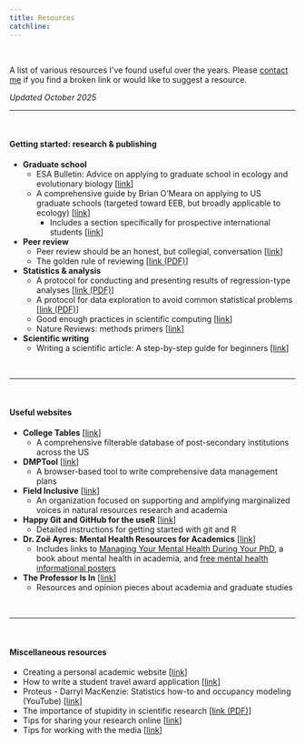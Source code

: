 ```yaml
---
title: Resources
catchline:
---
```


</br>

A list of various resources I've found useful over the years. Please [contact me](/contact) if you find a broken link or would like to suggest a resource.

*Updated October 2025*

___

</br>

#### Getting started: research & publishing
* **Graduate school**
  + ESA Bulletin: Advice on applying to graduate school in ecology and evolutionary biology [[link](https://esajournals.onlinelibrary.wiley.com/doi/full/10.1002/bes2.1917)]
  + A comprehensive guide by Brian O’Meara on applying to US graduate schools (targeted toward EEB, but broadly applicable to ecology) [[link](https://applyingtoeeb.info/)]
    - Includes a section specifically for prospective international students [[link](https://applyingtoeeb.info/marcondes_intl.html)]
* **Peer review**
  + Peer review should be an honest, but collegial, conversation [[link](https://www.nature.com/articles/d41586-020-01622-z)]
  + The golden rule of reviewing [[link (PDF)](https://www.journals.uchicago.edu/doi/pdf/10.1086/598847)]
* **Statistics & analysis**
  + A protocol for conducting and presenting results of regression-type analyses [[link (PDF)](https://besjournals.onlinelibrary.wiley.com/doi/pdf/10.1111/2041-210X.12577)]
  + A protocol for data exploration to avoid common statistical problems [[link (PDF)](https://besjournals.onlinelibrary.wiley.com/doi/pdf/10.1111/j.2041-210X.2009.00001.x)]
  + Good enough practices in scientific computing [[link](https://journals.plos.org/ploscompbiol/article?id=10.1371/journal.pcbi.1005510)]
  + Nature Reviews: methods primers [[link](https://www.nature.com/nrmp/)]
* **Scientific writing**
  + Writing a scientific article: A step-by-step guide for beginners [[link](https://doi.org/10.1016/j.eurger.2015.08.005)]

</br>

___

</br>

#### Useful websites
* **College Tables** [[link](https://collegetables.info/)]
  + A comprehensive filterable database of post-secondary institutions across the US
* **DMPTool** [[link](http://dmptool.org/)]
  + A browser-based tool to write comprehensive data management plans
* **Field Inclusive** [[link](https://www.fieldinclusive.org/)]
  + An organization focused on supporting and amplifying marginalized voices in natural resources research and academia
* **Happy Git and GitHub for the useR** [[link](https://happygitwithr.com/)]
  + Detailed instructions for getting started with git and R
* **Dr. Zoë Ayres: Mental Health Resources for Academics** [[link](https://www.zjayres.com/)]
  + Includes links to [Managing Your Mental Health During Your PhD](https://link.springer.com/book/10.1007/978-3-031-14194-2), a book about mental health in academia, and [free mental health informational posters](https://www.zjayres.com/posters)
* **The Professor Is In** [[link](https://theprofessorisin.com/)]
  + Resources and opinion pieces about academia and graduate studies
  
</br>

___

</br>

#### Miscellaneous resources
* Creating a personal academic website [[link](https://peerrecognized.com/website/)]
* How to write a student travel award application [[link](https://wildlifesnpits.wordpress.com/2016/06/13/how-to-write-a-student-travel-award-application/)]
* Proteus - Darryl MacKenzie: Statistics how-to and occupancy modeling (YouTube) [[link](https://www.youtube.com/user/ProteusWRC/)]
* The importance of stupidity in scientific research [[link (PDF)](https://web.stanford.edu/~fukamit/schwartz-2008.pdf)]
* Tips for sharing your research online [[link](https://blogs.biomedcentral.com/bmcblog/2017/10/18/10-tips-for-promoting-your-research-online/)]
* Tips for working with the media [[link](https://news.umich.edu/for-faculty/tips-for-working-with-the-media/)]

</br>

